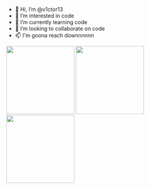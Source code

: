 - 👋 Hi, I’m @v1ctor13
- 👀 I’m interested in code
- 🌱 I’m currently learning code
- 💞️ I’m looking to collaborate on code
- 📫 I'm goona reach downnnnnn

<div>
  <img height="180em" src="https://github-readme-stats.vercel.app/api?username=v1ctor13&show_icons=true&theme=synthwave&include_all_commits=true&count_private=true"/>
  <img height="180em" src="https://github-readme-stats.vercel.app/api/top-langs/?username=v1ctor13&layout=compact&langs_count=16&theme=dark"/>
  <img height="180em" align="center" src="https://c.tenor.com/N5eQ2S5LUUEAAAAC/do-the-evolution-pearl-jam.gif"/>
</div>
